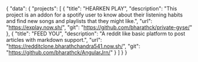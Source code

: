 {
  "data": {
    "projects": [
        {
          "title":  "HEARKEN PLAY",
          "description": "This project is an addon for a spotify user to know about their listening habits and find new songs and playlists that they might like.",
          "url": "https://explay.now.sh/",
          "git": "https://github.com/bharathck/private-gyse/"
        },
        {
          "title":  "FEED YOU",
          "description": "A reddit like basic platform to post articles with markdown support.",
          "url": "https://redditclone.bharathchandra541.now.sh/",
          "git": "https://github.com/bharathck/AngularJrn/"
        }
      ]
  }
}

